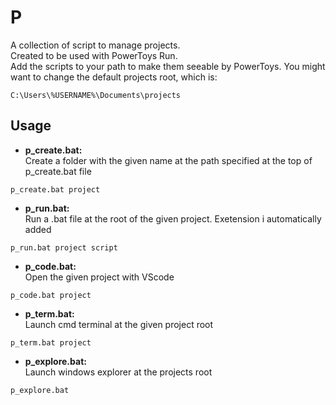 # P

A collection of script to manage projects.  
Created to be used with PowerToys Run.  
Add the scripts to your path to make them seeable by PowerToys. 
You might want to change the default projects root, which is:
```
C:\Users\%USERNAME%\Documents\projects
```

## Usage

- **p_create.bat:**  
 Create a folder with the given name at the path specified at the top of p_create.bat file  
```
p_create.bat project
```
- **p_run.bat:**  
Run a .bat file at the root of the given project. Exetension i automatically added
```
p_run.bat project script
```
- **p_code.bat:**  
Open the given project with VScode  
```
p_code.bat project
```
- **p_term.bat:**  
Launch cmd terminal at the given project root
```
p_term.bat project
```
- **p_explore.bat:**  
Launch windows explorer at the projects root  
```
p_explore.bat
```

